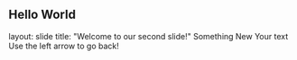 Hello World 
---
layout: slide
title: "Welcome to our second slide!"
Something New
Your text
Use the left arrow to go back!
